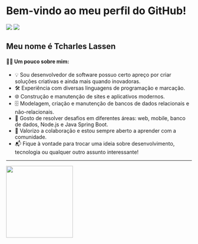 # Bem-vindo ao meu perfil do GitHub!

<div>
  <a href="https://www.linkedin.com/in/tcharles-lassen-5408a0140/" target="_blank"><img src="https://img.shields.io/badge/-Linkedin-%230077B5?style=for-the-badge&logo=linkedin&logoColor=white" target="_blank"></a> 
  <a href="mailto:tcharlesdavilassen@gmail.com"><img src="https://img.shields.io/badge/-Gmail-%23333?style=for-the-badge&logo=gmail&logoColor=white" target="_blank"></a>
</div>

## Meu nome é Tcharles Lassen
#### 👨‍💻 Um pouco sobre mim:
- 💡 Sou desenvolvedor de software possuo certo apreço por criar soluções criativas e ainda mais quando inovadoras.
- 🛠️ Experiência com diversas linguagens de programação e marcação.
- 🌐 Construção e manutenção de sites e aplicativos modernos.
- 🗄️ Modelagem, criação e manutenção de bancos de dados relacionais e não-relacionais.
- 🧩 Gosto de resolver desafios em diferentes áreas: web, mobile, banco de dados, Node.js e Java Spring Boot.
- 🤝 Valorizo a colaboração e estou sempre aberto a aprender com a comunidade.
- 📬 Fique à vontade para trocar uma ideia sobre desenvolvimento, tecnologia ou qualquer outro assunto interessante!

<!--
    - 🌱 Sempre aprendendo: atualmente estou aprimorando meus conhecimentos em [tecnologia/framework].
    - 🔭 Atualmente, estou focado em [área/tecnologia que você está estudando ou trabalhando].
    - 👯 Colaborar e aprender com a comunidade.
    - 💬 Sinta-se à vontade para conversar sobre desenvolvimento, novas tecnologias ou qualquer outro assunto relacionado!
-->

<!--👋 --> <!-- <h1>Tcharles Lassen</h1> -->
<!-- <img src="https://github.com/Leoruiz197/Leoruiz197/blob/main/img/Hi.gif" width="20px" margin="20px"> -->
<!-- - 🌱 Adquirindo conhecimento &nbsp; JavaScript, &nbsp; HTML, &nbsp; CSS, &nbsp; Java, &nbsp; React.JS, &nbsp; Next.JS, &nbsp; Flutter &nbsp; e &nbsp; Visual Studio Code. -->
<!-- - 💞️ Contribuir para o melhor nível de desenvolvimento e criação de programas.  -->

<!-- ## -->
<!-- <div align="center">
    <img width="400" height="200" src="https://github-readme-stats.vercel.app/api?username=TcharlesDaviLassen&show_icons=true&theme=vision-friendly-dark">
    <img width="420" height="200" src="https://github-readme-streak-stats.herokuapp.com/?user=TcharlesDaviLassen&theme=vision-friendly-dark"> 
</div>  -->

---

<div align="left">
   <!-- <img src="https://github-readme-stats.vercel.app/api?username=TcharlesDaviLassen&show_icons=true&theme=vision-friendly-dark" width="360" height="150" /> -->
   <!-- <img src="https://github-readme-stats.vercel.app/api/top-langs?locale=pt-br&hide_title=false&layout=compact&card_width=620&langs_count=5&theme=vision-friendly-dark&hide_border=false&username=TcharlesDaviLassen" height="150" alt="languages graph"/> -->

  <img width="60%" height="195px" src="https://github-readme-stats.vercel.app/api/top-langs?locale=pt-br&username=TcharlesDaviLassen&layout=compact&hide_border=true&title_color=ffb000&text_color=ffffff&bg_color=0d1117" />
</div>

    
<br />
<br />
    
<!-- ## 🛠 &nbsp;Tech Stack  -->
    
<!-- ![Next.JS](https://img.shields.io/badge/-Next.js-05122A?style=flat&logo=next.js)&nbsp; -->
<!-- ![Flutter](https://img.shields.io/badge/-Flutter-05122A?style=flat&logo=flutter)&nbsp; -->

<!--
    ![Java](https://img.shields.io/badge/-Java-05122A?style=flat&logo=oracle)&nbsp;
    ![React](https://img.shields.io/badge/-React.js-05122A?style=flat&logo=react)&nbsp;
    ![JavaScript](https://img.shields.io/badge/-JavaScript-05122A?style=flat&logo=javascript)&nbsp;
    ![Node.js](https://img.shields.io/badge/-Node.js-05122A?style=flat&logo=node.js)&nbsp;
    ![HTML](https://img.shields.io/badge/-HTML-05122A?style=flat&logo=HTML5)&nbsp;
    ![CSS](https://img.shields.io/badge/-CSS-05122A?style=flat&logo=CSS3&logoColor=1572B6)&nbsp;
    ![Git](https://img.shields.io/badge/-Git-05122A?style=flat&logo=git)&nbsp;
    ![GitHub](https://img.shields.io/badge/-GitHub-05122A?style=flat&logo=github)&nbsp;
    ![Visual Studio Code](https://img.shields.io/badge/-Visual%20Studio%20Code-05122A?style=flat&logo=visual-studio-code&logoColor=007ACC)&nbsp;
    ![Postgre](https://img.shields.io/badge/-Postgresql-05122A?style=flat&logo=postgresql)&nbsp;
    ![MySQL](https://img.shields.io/badge/-mysql-05122A?style=flat&logo=mysql)&nbsp; 
-->


<!-- <br><br> -->

<!-- 
<div style="display : inline_block"><br>
    <img align="center" alt="TcharlesDaviLassen-Js" height="30" width="40" src="https://raw.githubusercontent.com/devicons/devicon/master/icons/javascript/javascript-plain.svg">
    <img align="center" alt="TcharlesDaviLassen-HTML" height="30" width="40" src="https://raw.githubusercontent.com/devicons/devicon/master/icons/html5/html5-original.svg">
    <img align="center" alt="TcharlesDaviLassen-CSS" height="30" width="40" src="https://raw.githubusercontent.com/devicons/devicon/master/icons/css3/css3-original.svg">
    <img align="center" alt="TcharlesDaviLassen-POSTGRESQL" height="30" width="40" src="https://raw.githubusercontent.com/devicons/devicon/master/icons/postgresql/postgresql-original.svg">
    <img align="center" alt="TcharlesDaviLassen-MYSQL" height="30" width="40" src="https://raw.githubusercontent.com/devicons/devicon/master/icons/mysql/mysql-original.svg">
    <img align="center" alt="TcharlesDaviLassen-REACT" height="30" width="40" src="https://raw.githubusercontent.com/devicons/devicon/master/icons/react/react-original.svg">
    <img align="center" alt="TcharlesDaviLassen-JAVA" height="30" width="40" src="https://raw.githubusercontent.com/devicons/devicon/master/icons/java/java-original.svg">
    <img align="center" alt="TcharlesDaviLassen-GTIHUB" height="30" width="40" src="https://raw.githubusercontent.com/devicons/devicon/master/icons/github/github-original.svg">
    <img align="center" alt="TcharlesDaviLassen-GIT" height="30" width="40" src="https://raw.githubusercontent.com/devicons/devicon/master/icons/git/git-original.svg">
</div>

<br /> -->
    
<!-- ## -->

<!-- <br><br> -->

<!-- # 📊 GitHub Stats

<p align="center">
  <img width="100%" src="http://github-profile-summary-cards.vercel.app/api/cards/profile-details?username=TcharlesDaviLassen&theme=midnight_purple" />
</p>
<br/><br/> -->

<!-- ![Snake animation](https://github.com/TcharlesDaviLassen/TcharlesDaviLassen/blob/output/github-contribution-grid-snake.svg) -->

<!-- <div style = display: "inline block" align = "center" margin = "0px"> 
   <img style = display: "inline block" align = "left" width = "390" src= "https://github-readme-stats.vercel.app/api/top-langs/?username=TcharlesDaviLassen&theme=blue-green">
   <img src="https://img.icons8.com/color/48/000000/javascript--v2.png"/><img src="https://img.icons8.com/fluency/48/000000/node-js.png"/><img src="https://img.icons8.com/color/48/000000/git.png"/><img src="https://img.icons8.com/color/48/000000/visual-studio-code-2019.png"/>
    <div/> -->
    

<!---
TcharlesDaviLassen/TcharlesDaviLassen is a ✨ special ✨ repository because its `README.md` (this file) appears on your GitHub profile.
You can click the Preview link to take a look at your changes.
--->
